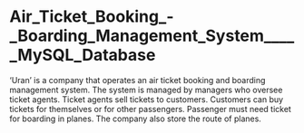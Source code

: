 # Air_Ticket_Booking_-_Boarding_Management_System_____MySQL_Database



‘Uran’ is a company that operates an air ticket booking and boarding management system. The system is managed by managers who oversee ticket agents. Ticket agents sell tickets to customers. Customers can buy tickets for themselves or for other passengers. Passenger must need ticket for boarding in planes. The company also store the route of planes.
